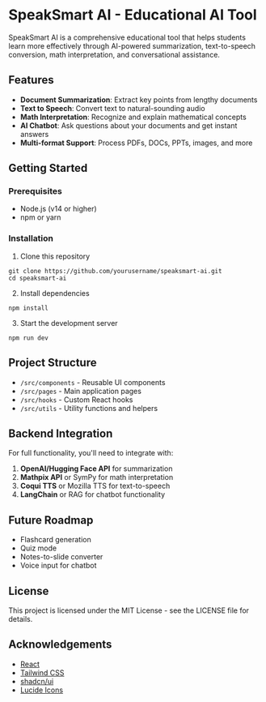 
# SpeakSmart AI - Educational AI Tool

SpeakSmart AI is a comprehensive educational tool that helps students learn more effectively through AI-powered summarization, text-to-speech conversion, math interpretation, and conversational assistance.

## Features

- **Document Summarization**: Extract key points from lengthy documents
- **Text to Speech**: Convert text to natural-sounding audio
- **Math Interpretation**: Recognize and explain mathematical concepts
- **AI Chatbot**: Ask questions about your documents and get instant answers
- **Multi-format Support**: Process PDFs, DOCs, PPTs, images, and more

## Getting Started

### Prerequisites

- Node.js (v14 or higher)
- npm or yarn

### Installation

1. Clone this repository
```
git clone https://github.com/yourusername/speaksmart-ai.git
cd speaksmart-ai
```

2. Install dependencies
```
npm install
```

3. Start the development server
```
npm run dev
```

## Project Structure

- `/src/components` - Reusable UI components
- `/src/pages` - Main application pages
- `/src/hooks` - Custom React hooks
- `/src/utils` - Utility functions and helpers

## Backend Integration

For full functionality, you'll need to integrate with:

1. **OpenAI/Hugging Face API** for summarization
2. **Mathpix API** or SymPy for math interpretation
3. **Coqui TTS** or Mozilla TTS for text-to-speech
4. **LangChain** or RAG for chatbot functionality

## Future Roadmap

- Flashcard generation
- Quiz mode
- Notes-to-slide converter
- Voice input for chatbot

## License

This project is licensed under the MIT License - see the LICENSE file for details.

## Acknowledgements

- [React](https://reactjs.org/)
- [Tailwind CSS](https://tailwindcss.com/)
- [shadcn/ui](https://ui.shadcn.com/)
- [Lucide Icons](https://lucide.dev/)
